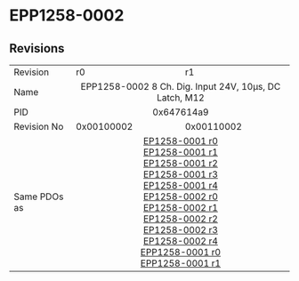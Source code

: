 # EPP1258-0002

## Revisions
<table>
<tr>
<td>Revision</td>
<td>r0</td>
<td>r1</td>
</tr>
<tr>
<td>Name</td>
<td colspan=2 align="center">EPP1258-0002 8 Ch. Dig. Input 24V, 10µs, DC Latch, M12</td>
</tr>
<tr>
<td>PID</td>
<td colspan=2 align="center">0x647614a9</td>
</tr>
<tr>
<td>Revision No</td>
<td>0x00100002</td>
<td>0x00110002</td>
</tr>
<tr>
<td>Same PDOs as</td>
<td colspan=2 align="center"><a href="EP1258-0001.md">EP1258-0001 r0</a><br/><a href="EP1258-0001.md">EP1258-0001 r1</a><br/><a href="EP1258-0001.md">EP1258-0001 r2</a><br/><a href="EP1258-0001.md">EP1258-0001 r3</a><br/><a href="EP1258-0001.md">EP1258-0001 r4</a><br/><a href="EP1258-0002.md">EP1258-0002 r0</a><br/><a href="EP1258-0002.md">EP1258-0002 r1</a><br/><a href="EP1258-0002.md">EP1258-0002 r2</a><br/><a href="EP1258-0002.md">EP1258-0002 r3</a><br/><a href="EP1258-0002.md">EP1258-0002 r4</a><br/><a href="EPP1258-0001.md">EPP1258-0001 r0</a><br/><a href="EPP1258-0001.md">EPP1258-0001 r1</a></td>
</tr>
</table>
